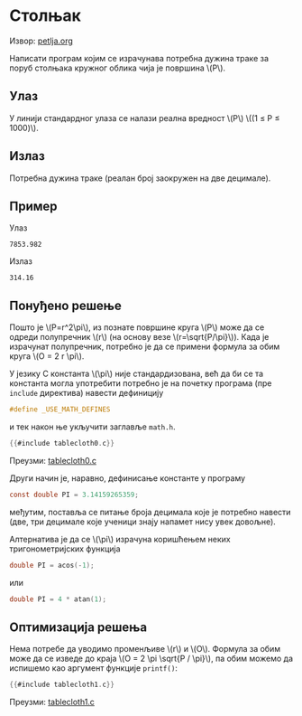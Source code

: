 # Столњак

Извор: [petlja.org](https://petlja.org/biblioteka/r/Zbirka/stolnjak)

Написати програм којим се израчунава потребна дужина траке за поруб столњака
кружног облика чија је површина \\(P\\).

## Улаз

У линији стандардног улаза се налази реална вредност \\(P\\)
\\((1 ≤ P ≤ 1000)\\).

## Излаз

Потребна дужина траке (реалан број заокружен на две децимале).

## Пример

Улаз

```text
7853.982
```

Излаз

```text
314.16
```

## Понуђено решење

Пошто је \\(P=r^2\pi\\), из познате површине круга \\(P\\) може да се одреди
полупречник \\(r\\) (на основу везе \\(r=\sqrt{P/\pi}\\)). Када је израчунат
полупречник, потребно је да се примени формула за обим круга \\(O = 2 r \pi\\).

У језику C константа \\(\pi\\) није стандардизована, већ да би се та константа
могла употребити потребно је на почетку програма (пре `include` директива)
навести дефиницију

```c
#define _USE_MATH_DEFINES
```

и тек након ње укључити заглавље `math.h`.

```c
{{#include tablecloth0.c}}
```

Преузми: [tablecloth0.c](tablecloth0.c)

Други начин је, наравно, дефинисање константе у програму

```c
const double PI = 3.14159265359;
```

међутим, поставља се питање броја децимала које је потребно навести (две, три
децимале које ученици знају напамет нису увек довољне).

Алтернатива је да се \\(\pi\\) израчуна коришћењем неких тригонометријских
функција

```c
double PI = acos(-1);
```

или

```c
double PI = 4 * atan(1);
```

## Оптимизација решења

Нема потребе да уводимо променљиве \\(r\\) и \\(O\\). Формула за обим може да
се изведе до краја \\(O = 2 \pi \sqrt{P / \pi}\\), па обим можемо да испишемо
као аргумент функције `printf()`:

```c
{{#include tablecloth1.c}}
```

Преузми: [tablecloth1.c](tablecloth1.c)
